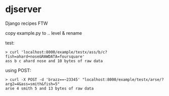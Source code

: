 # djserver
Django recipes FTW

copy example.py to .. level & rename

test:

    > curl 'localhost:8000/example/testx/ass/b/c?fish=ahard+nose&RAWDATA=foursquare'
    ass b c ahard nose and 10 bytes of raw data

using POST:

    > curl -X POST -d 'brazz==~23345' "localhost:8000/example/testx/arse/?arg2=4&ass=smith&fish=5"
    arse 4 smith 5 and 13 bytes of raw data
